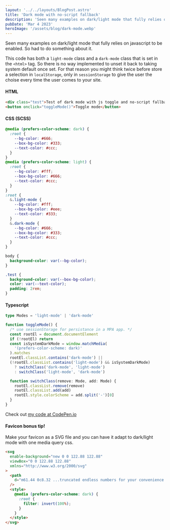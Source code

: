 ```yaml
---
layout: '../../layouts/BlogPost.astro'
title: 'Dark mode with no-script fallback'
description: 'Seen many examples on dark/light mode that fully relies on javascript to be enabled. So had to do something about it.'
pubDate: 'Mar 4 2023'
heroImage: '/assets/blog/dark-mode.webp'
---
```


Seen many examples on dark/light mode that fully relies on javascript to be enabled. So had to do something about it.

This code has both a `light-mode` class and a `dark-mode` class that is set in the `<html>` tag. So there is no way implemented to unset it back to taking system default once set. For that reason you might think twice before store a selection in `localStorage`, only in `sessionStorage` to give the user the choise every time the user comes to your site.

#### HTML

```html
<div class="test">Test of dark mode with js toggle and no-script fallback</div>
<button onclick="toggleMode()">Toggle mode</button>
```

#### CSS (SCSS)

```css
@media (prefers-color-scheme: dark) {
  :root {
    --bg-color: #666;
    --box-bg-color: #333;
    --text-color: #ccc;
  }
}
@media (prefers-color-scheme: light) {
  :root {
    --bg-color: #fff;
    --box-bg-color: #666;
    --text-color: #ccc;
  }
}
:root {
  &.light-mode {
    --bg-color: #fff;
    --box-bg-color: #eee;
    --text-color: #333;
  }
  &.dark-mode {
    --bg-color: #666;
    --box-bg-color: #333;
    --text-color: #ccc;
  }
}

body {
  background-color: var(--bg-color);
}

.test {
  background-color: var(--box-bg-color);
  color: var(--text-color);
  padding: 2rem;
}
```

#### Typescript

```typescript
type Modes = 'light-mode' | 'dark-mode'

function toggleMode() {
  /* use sessionStorage for persistance in a MPA app. */
  const rootEl = document.documentElement
  if (!rootEl) return
  const isSystemDarkMode = window.matchMedia(
    '(prefers-color-scheme: dark)'
  ).matches
  rootEl.classList.contains('dark-mode') ||
  (!rootEl.classList.contains('light-mode') && isSystemDarkMode)
    ? switchClass('dark-mode', 'light-mode')
    : switchClass('light-mode', 'dark-mode')

  function switchClass(remove: Mode, add: Mode) {
    rootEl.classList.remove(remove)
    rootEl.classList.add(add)
    rootEl.style.colorScheme = add.split('-')[0]
  }
}
```

Check out [my code at CodePen.io](https://codepen.io/nicolashervy/pen/wvEdXOJ)

#### Favicon bonus tip!

Make your favicon as a SVG file and you can have it adapt to dark/light mode with one media query css.

```html
<svg
  enable-background="new 0 0 122.88 122.88"
  viewBox="0 0 122.88 122.88"
  xmlns="http://www.w3.org/2000/svg"
>
  <path
    d="m61.44 0c8.32 ...truncated endless numbers for your convenience... 23.81 10.92 33.03z"
  />
  <style>
    @media (prefers-color-scheme: dark) {
      :root {
        filter: invert(100%);
      }
    }
  </style>
</svg>
```
